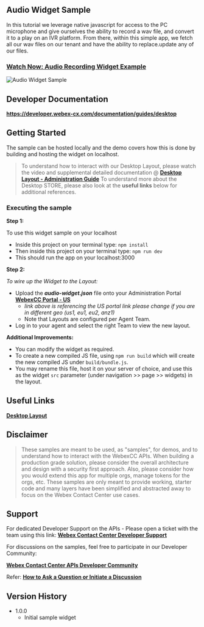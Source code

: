 ## Audio Widget Sample

In this tutorial we leverage native javascript for access to the PC microphone and give ourselves the ability to record a wav file, and convert it to a play on an IVR platform. From there, within this simple app, we fetch all our wav files on our tenant and have the ability to replace.update any of our files.

### [Watch Now: Audio Recording Widget Example](https://app.vidcast.io/share/2fbacc17-7551-4b69-be1b-47f8cf2b4ac3)

![Audio Widget Sample](./images/audio-widget-sample.png)

## Developer Documentation

**https://developer.webex-cx.com/documentation/guides/desktop**

## Getting Started

The sample can be hosted locally and the demo covers how this is done by building and hosting the widget on localhost.

> To understand how to interact with our Desktop Layout, please watch the video and supplemental detailed documentation @ **[Desktop Layout - Administration Guide](https://www.cisco.com/c/en/us/td/docs/voice_ip_comm/cust_contact/contact_center/webexcc/SetupandAdministrationGuide_2/b_mp-release-2/b_cc-release-2_chapter_011.html#topic_8230815F4023699032326F948C3F1495)**
> To understand more about the Desktop STORE, please also look at the **useful links** below for additional references.

### Executing the sample

**Step 1:**

To use this widget sample on your localhost

- Inside this project on your terminal type: `npm install`
- Then inside this project on your terminal type: `npm run dev`
- This should run the app on your localhost:3000

**Step 2:**

_To wire up the Widget to the Layout:_

- Upload the **_audio-widget.json_** file onto your Administration Portal **[WebexCC Portal - US](https://portal.wxcc-us1.cisco.com/portal/home.html#)**
  - _link above is referencing the US portal link please change if you are in different geo (us1, eu1, eu2, anz1)_
  - Note that Layouts are configured per Agent Team.
- Log in to your agent and select the right Team to view the new layout.

**Additional Improvements:**

- You can modify the widget as required.
- To create a new compiled JS file, using `npm run build` which will create the new compiled JS under `build/bundle.js`.
- You may rename this file, host it on your server of choice, and use this as the widget `src` parameter (under navigation >> page >> widgets) in the layout.

## Useful Links

**[Desktop Layout](https://www.cisco.com/c/en/us/td/docs/voice_ip_comm/cust_contact/contact_center/webexcc/SetupandAdministrationGuide_2/b_mp-release-2/b_cc-release-2_chapter_011.html#topic_8230815F4023699032326F948C3F1495)**

## Disclaimer

> These samples are meant to be used, as "samples", for demos, and to understand how to interact with the WebexCC APIs.
> When building a production grade solution, please consider the overall architecture and design with a security first approach.
> Also, please consider how you would extend this app for multiple orgs, manage tokens for the orgs, etc.
> These samples are only meant to provide working, starter code and many layers have been simplified and abstracted away to focus on the Webex Contact Center use cases.

## Support

For dedicated Developer Support on the APIs - Please open a ticket with the team using this link: **[Webex Contact Center Developer Support](https://developer.webex-cx.com/support)**

For discussions on the samples, feel free to participate in our Developer Community:

**[Webex Contact Center APIs Developer Community](https://community.cisco.com/t5/contact-center/bd-p/j-disc-dev-contact-center)**

Refer: **[How to Ask a Question or Initiate a Discussion](https://community.cisco.com/t5/contact-center/webex-contact-center-apis-developer-community-and-support/m-p/4558270)**

## Version History

- 1.0.0
  - Initial sample widget
